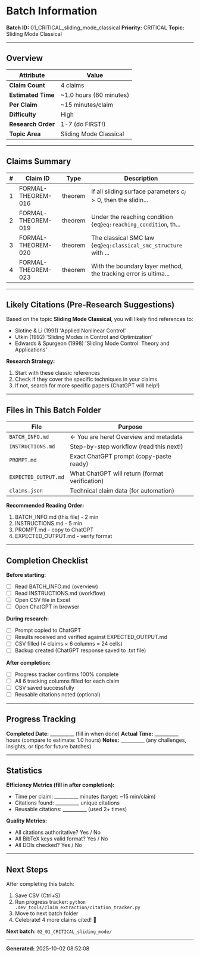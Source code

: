 # Batch Information

**Batch ID:** 01_CRITICAL_sliding_mode_classical
**Priority:** CRITICAL
**Topic:** Sliding Mode Classical

---

## Overview

| Attribute | Value |
|-----------|-------|
| **Claim Count** | 4 claims |
| **Estimated Time** | ~1.0 hours (60 minutes) |
| **Per Claim** | ~15 minutes/claim |
| **Difficulty** | High |
| **Research Order** | 1-7 (do FIRST!) |
| **Topic Area** | Sliding Mode Classical |

---

## Claims Summary

| # | Claim ID | Type | Description |
|---|----------|------|-------------|
| 1 | FORMAL-THEOREM-016 | theorem | If all sliding surface parameters $c_i > 0$, then the slidin... |
| 2 | FORMAL-THEOREM-019 | theorem | Under the reaching condition {eq}`eq:reaching_condition`, th... |
| 3 | FORMAL-THEOREM-020 | theorem | The classical SMC law {eq}`eq:classical_smc_structure` with ... |
| 4 | FORMAL-THEOREM-023 | theorem | With the boundary layer method, the tracking error is ultima... |


---

## Likely Citations (Pre-Research Suggestions)

Based on the topic **Sliding Mode Classical**, you will likely find references to:

- Slotine & Li (1991) 'Applied Nonlinear Control'
- Utkin (1992) 'Sliding Modes in Control and Optimization'
- Edwards & Spurgeon (1998) 'Sliding Mode Control: Theory and Applications'


**Research Strategy:**
1. Start with these classic references
2. Check if they cover the specific techniques in your claims
3. If not, search for more specific papers (ChatGPT will help!)

---

## Files in This Batch Folder

| File | Purpose |
|------|---------|
| `BATCH_INFO.md` | ← You are here! Overview and metadata |
| `INSTRUCTIONS.md` | Step-by-step workflow (read this next!) |
| `PROMPT.md` | Exact ChatGPT prompt (copy-paste ready) |
| `EXPECTED_OUTPUT.md` | What ChatGPT will return (format verification) |
| `claims.json` | Technical claim data (for automation) |

**Recommended Reading Order:**
1. BATCH_INFO.md (this file) - 2 min
2. INSTRUCTIONS.md - 5 min
3. PROMPT.md - copy to ChatGPT
4. EXPECTED_OUTPUT.md - verify format

---

## Completion Checklist

**Before starting:**
- [ ] Read BATCH_INFO.md (overview)
- [ ] Read INSTRUCTIONS.md (workflow)
- [ ] Open CSV file in Excel
- [ ] Open ChatGPT in browser

**During research:**
- [ ] Prompt copied to ChatGPT
- [ ] Results received and verified against EXPECTED_OUTPUT.md
- [ ] CSV filled (4 claims × 6 columns = 24 cells)
- [ ] Backup created (ChatGPT response saved to .txt file)

**After completion:**
- [ ] Progress tracker confirms 100% complete
- [ ] All 6 tracking columns filled for each claim
- [ ] CSV saved successfully
- [ ] Reusable citations noted (optional)

---

## Progress Tracking

**Completed Date:** __________ (fill in when done)
**Actual Time:** __________ hours (compare to estimate: 1.0 hours)
**Notes:** __________ (any challenges, insights, or tips for future batches)

---

## Statistics

**Efficiency Metrics (fill in after completion):**
- Time per claim: __________ minutes (target: ~15 min/claim)
- Citations found: __________ unique citations
- Reusable citations: __________ (used 2+ times)

**Quality Metrics:**
- All citations authoritative? Yes / No
- All BibTeX keys valid format? Yes / No
- All DOIs checked? Yes / No

---

## Next Steps

After completing this batch:
1. Save CSV (Ctrl+S)
2. Run progress tracker: `python .dev_tools/claim_extraction/citation_tracker.py`
3. Move to next batch folder
4. Celebrate! 4 more claims cited! 🎉

**Next batch:** `02_01_CRITICAL_sliding_mode/`

---

**Generated:** 2025-10-02 08:52:08
